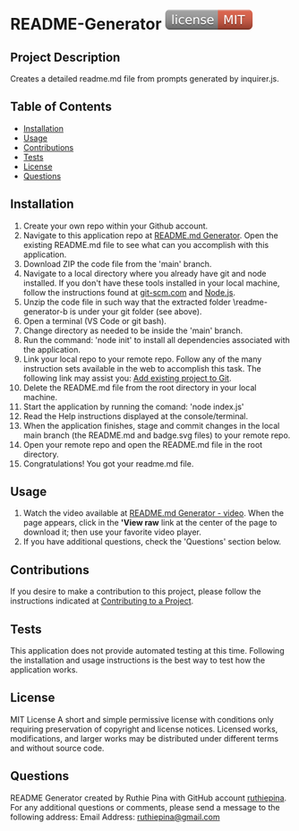 # README-Generator ![](assets/images/badge.svg)
## Project Description
Creates a detailed readme.md file from prompts generated by inquirer.js.
## Table of Contents
-  [Installation](#installation)
-  [Usage](#usage)
-  [Contributions](#contributions)
-  [Tests](#tests)
-  [License](#license)
-  [Questions](#questions)
## Installation
1. Create your own repo within your Github account.
2. Navigate to this application repo at [README.md Generator](https://github.com/eplp/readme-generator-b). Open the existing README.md file to see what can you accomplish with this application.
3. Download ZIP the code file from the 'main' branch.
4. Navigate to a local directory where you already have git and node installed. If you don't have these tools installed in your local machine, follow the instructions found at [git-scm.com](https://git-scm.com/) and [Node.js](https://nodejs.org/en).
5. Unzip the code file in such way that the extracted folder \readme-generator-b is under your git folder (see above).
6. Open a terminal (VS Code or git bash).
7. Change directory as needed to be inside the 'main' branch.
8. Run the command: 'node init' to install all dependencies associated with the application.
9. Link your local repo to your remote repo. Follow any of the many instruction sets available in the web to accomplish this task. The following link may assist you: [Add existing project to Git](https://gist.github.com/alexpchin/102854243cd066f8b88e).
10. Delete the README.md file from the root directory in your local machine.
11. Start the application by running the comand: 'node index.js'
12. Read the Help instructions displayed at the console/terminal.
13. When the application finishes, stage and commit changes in the local main branch (the README.md and badge.svg files) to your remote repo.
14. Open your remote repo and open the README.md file in the root directory.
15. Congratulations! You got your readme.md file.

## Usage
1. Watch the video available at [README.md Generator - video](assets/images/readme-generator.mp4). When the page appears, click in the **'View raw** link at the center of the page to download it; then use your favorite video player.
2. If you have additional questions, check the 'Questions' section below.

## Contributions
If you desire to make a contribution to this project, please follow the instructions indicated at [Contributing to a Project](https://docs.github.com/en/get-started/exploring-projects-on-github/contributing-to-a-project).

## Tests
This application does not provide automated testing at this time. Following the installation and usage instructions is the best way to test how the application works.

## License
MIT License
A short and simple permissive license with conditions only requiring preservation of copyright and license notices. Licensed works, modifications, and larger works may be distributed under different terms and without source code.
## Questions
README Generator created by Ruthie Pina with GitHub account [ruthiepina](https://github.com/ruthiepina).
For any additional questions or comments, please send a message to the following address:
Email Address: <ruthiepina@gmail.com>
